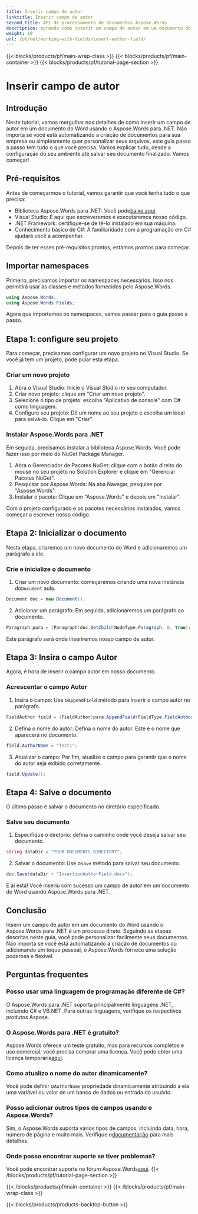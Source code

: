 ```yaml
---
title: Inserir campo de autor
linktitle: Inserir campo de autor
second_title: API de processamento de documentos Aspose.Words
description: Aprenda como inserir um campo de autor em um documento do Word usando o Aspose.Words para .NET com nosso guia passo a passo. Perfeito para automatizar a criação de documentos.
weight: 10
url: /pt/net/working-with-fields/insert-author-field/
---
```


{{< blocks/products/pf/main-wrap-class >}}
{{< blocks/products/pf/main-container >}}
{{< blocks/products/pf/tutorial-page-section >}}

# Inserir campo de autor

## Introdução

Neste tutorial, vamos mergulhar nos detalhes de como inserir um campo de autor em um documento do Word usando o Aspose.Words para .NET. Não importa se você está automatizando a criação de documentos para sua empresa ou simplesmente quer personalizar seus arquivos, este guia passo a passo tem tudo o que você precisa. Vamos explicar tudo, desde a configuração do seu ambiente até salvar seu documento finalizado. Vamos começar!

## Pré-requisitos

Antes de começarmos o tutorial, vamos garantir que você tenha tudo o que precisa:

-  Biblioteca Aspose.Words para .NET: Você pode[baixe aqui](https://releases.aspose.com/words/net/).
- Visual Studio: É aqui que escreveremos e executaremos nosso código.
- .NET Framework: certifique-se de tê-lo instalado em sua máquina.
- Conhecimento básico de C#: A familiaridade com a programação em C# ajudará você a acompanhar.

Depois de ter esses pré-requisitos prontos, estamos prontos para começar.

## Importar namespaces

Primeiro, precisamos importar os namespaces necessários. Isso nos permitirá usar as classes e métodos fornecidos pelo Aspose.Words.

```csharp
using Aspose.Words;
using Aspose.Words.Fields;
```

Agora que importamos os namespaces, vamos passar para o guia passo a passo.

## Etapa 1: configure seu projeto

Para começar, precisamos configurar um novo projeto no Visual Studio. Se você já tem um projeto, pode pular esta etapa.

### Criar um novo projeto

1. Abra o Visual Studio: Inicie o Visual Studio no seu computador.
2. Criar novo projeto: clique em "Criar um novo projeto".
3. Selecione o tipo de projeto: escolha "Aplicativo de console" com C# como linguagem.
4. Configure seu projeto: Dê um nome ao seu projeto e escolha um local para salvá-lo. Clique em "Criar".

### Instalar Aspose.Words para .NET

Em seguida, precisamos instalar a biblioteca Aspose.Words. Você pode fazer isso por meio do NuGet Package Manager.

1. Abra o Gerenciador de Pacotes NuGet: clique com o botão direito do mouse no seu projeto no Solution Explorer e clique em "Gerenciar Pacotes NuGet".
2. Pesquisar por Aspose.Words: Na aba Navegar, pesquise por "Aspose.Words".
3. Instalar o pacote: Clique em "Aspose.Words" e depois em "Instalar".

Com o projeto configurado e os pacotes necessários instalados, vamos começar a escrever nosso código.

## Etapa 2: Inicializar o documento

Nesta etapa, criaremos um novo documento do Word e adicionaremos um parágrafo a ele.

### Crie e inicialize o documento

1.  Criar um novo documento: começaremos criando uma nova instância do`Document` aula.

```csharp
Document doc = new Document();
```

2. Adicionar um parágrafo: Em seguida, adicionaremos um parágrafo ao documento.

```csharp
Paragraph para = (Paragraph)doc.GetChild(NodeType.Paragraph, 0, true);
```

Este parágrafo será onde inseriremos nosso campo de autor.

## Etapa 3: Insira o campo Autor

Agora, é hora de inserir o campo autor em nosso documento.

### Acrescentar o campo Autor

1.  Insira o campo: Use o`AppendField` método para inserir o campo autor no parágrafo.

```csharp
FieldAuthor field = (FieldAuthor)para.AppendField(FieldType.FieldAuthor, false);
```

2. Defina o nome do autor: Defina o nome do autor. Este é o nome que aparecerá no documento.

```csharp
field.AuthorName = "Test1";
```

3. Atualizar o campo: Por fim, atualize o campo para garantir que o nome do autor seja exibido corretamente.

```csharp
field.Update();
```

## Etapa 4: Salve o documento

O último passo é salvar o documento no diretório especificado.

### Salve seu documento

1. Especifique o diretório: defina o caminho onde você deseja salvar seu documento.

```csharp
string dataDir = "YOUR DOCUMENTS DIRECTORY";
```

2.  Salvar o documento: Use o`Save` método para salvar seu documento.

```csharp
doc.Save(dataDir + "InsertionAuthorField.docx");
```

E aí está! Você inseriu com sucesso um campo de autor em um documento do Word usando Aspose.Words para .NET.

## Conclusão

Inserir um campo de autor em um documento do Word usando o Aspose.Words para .NET é um processo direto. Seguindo as etapas descritas neste guia, você pode personalizar facilmente seus documentos. Não importa se você está automatizando a criação de documentos ou adicionando um toque pessoal, o Aspose.Words fornece uma solução poderosa e flexível.

## Perguntas frequentes

### Posso usar uma linguagem de programação diferente de C#?

O Aspose.Words para .NET suporta principalmente linguagens .NET, incluindo C# e VB.NET. Para outras linguagens, verifique os respectivos produtos Aspose.

### O Aspose.Words para .NET é gratuito?

 Aspose.Words oferece um teste gratuito, mas para recursos completos e uso comercial, você precisa comprar uma licença. Você pode obter uma licença temporária[aqui](https://purchase.aspose.com/temporary-license/).

### Como atualizo o nome do autor dinamicamente?

 Você pode definir o`AuthorName` propriedade dinamicamente atribuindo a ela uma variável ou valor de um banco de dados ou entrada do usuário.

### Posso adicionar outros tipos de campos usando o Aspose.Words?

 Sim, o Aspose.Words suporta vários tipos de campos, incluindo data, hora, número de página e muito mais. Verifique o[documentação](https://reference.aspose.com/words/net/) para mais detalhes.

### Onde posso encontrar suporte se tiver problemas?

 Você pode encontrar suporte no fórum Aspose.Words[aqui](https://forum.aspose.com/c/words/8).
{{< /blocks/products/pf/tutorial-page-section >}}

{{< /blocks/products/pf/main-container >}}
{{< /blocks/products/pf/main-wrap-class >}}

{{< blocks/products/products-backtop-button >}}
